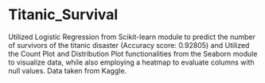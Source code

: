 # Titanic_Survival
  Utilized Logistic Regression from Scikit-learn module to predict the number of survivors of the titanic disaster (Accuracy score: 0.92805) and
  Utilized the Count Plot and Distribution Plot functionalities from the Seaborn module to visualize data, while also employing 
  a heatmap to evaluate columns with null values.
  Data taken from Kaggle.

